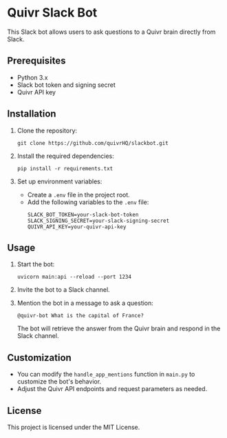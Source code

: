 # Quivr Slack Bot

This Slack bot allows users to ask questions to a Quivr brain directly from Slack.

## Prerequisites

- Python 3.x
- Slack bot token and signing secret
- Quivr API key

## Installation

1. Clone the repository:
   ```
   git clone https://github.com/quivrHQ/slackbot.git
   ```

2. Install the required dependencies:
   ```
   pip install -r requirements.txt
   ```

3. Set up environment variables:
   - Create a `.env` file in the project root.
   - Add the following variables to the `.env` file:
     ```
     SLACK_BOT_TOKEN=your-slack-bot-token
     SLACK_SIGNING_SECRET=your-slack-signing-secret
     QUIVR_API_KEY=your-quivr-api-key
     ```

## Usage

1. Start the bot:
   ```
   uvicorn main:api --reload --port 1234
   ```

2. Invite the bot to a Slack channel.

3. Mention the bot in a message to ask a question:
   ```
   @quivr-bot What is the capital of France?
   ```

   The bot will retrieve the answer from the Quivr brain and respond in the Slack channel.

## Customization

- You can modify the `handle_app_mentions` function in `main.py` to customize the bot's behavior.
- Adjust the Quivr API endpoints and request parameters as needed.

## License

This project is licensed under the MIT License.